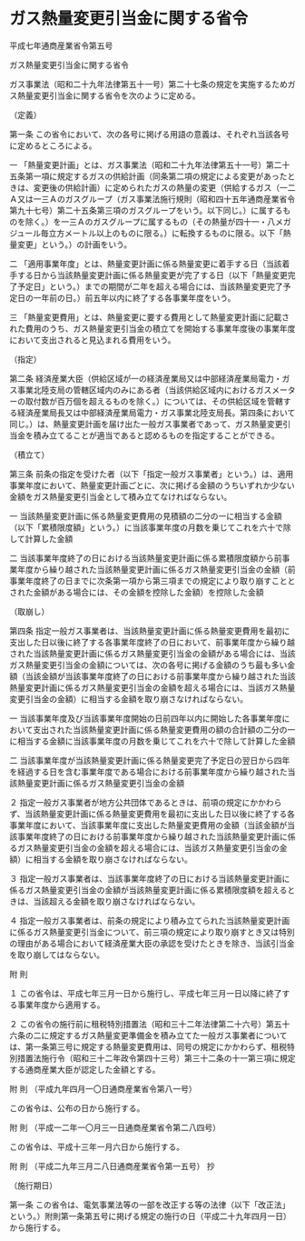 # ガス熱量変更引当金に関する省令

平成七年通商産業省令第五号

ガス熱量変更引当金に関する省令

ガス事業法（昭和二十九年法律第五十一号）第二十七条の規定を実施するためガス熱量変更引当金に関する省令を次のように定める。

（定義）

第一条 この省令において、次の各号に掲げる用語の意義は、それぞれ当該各号に定めるところによる。

一 「熱量変更計画」とは、ガス事業法（昭和二十九年法律第五十一号）第二十五条第一項に規定するガスの供給計画（同条第二項の規定による変更があったときは、変更後の供給計画）に定められたガスの熱量の変更（供給するガス（一二Ａ又は一三Ａのガスグループ（ガス事業法施行規則（昭和四十五年通商産業省令第九十七号）第二十五条第三項のガスグループをいう。以下同じ。）に属するものを除く。）を一三Ａのガスグループに属するもの（その熱量が四十一・八メガジュール毎立方メートル以上のものに限る。）に転換するものに限る。以下「熱量変更」という。）の計画をいう。

二 「適用事業年度」とは、熱量変更計画に係る熱量変更に着手する日（当該着手する日から当該熱量変更計画に係る熱量変更が完了する日（以下「熱量変更完了予定日」という。）までの期間が二年を超える場合には、当該熱量変更完了予定日の一年前の日。）前五年以内に終了する各事業年度をいう。

三 「熱量変更費用」とは、熱量変更に要する費用として熱量変更計画に記載された費用のうち、ガス熱量変更引当金の積立てを開始する事業年度後の事業年度において支出されると見込まれる費用をいう。

（指定）

第二条 経済産業大臣（供給区域が一の経済産業局又は中部経済産業局電力・ガス事業北陸支局の管轄区域内のみにある者（当該供給区域内におけるガスメーターの取付数が百万個を超えるものを除く。）については、その供給区域を管轄する経済産業局長又は中部経済産業局電力・ガス事業北陸支局長。第四条において同じ。）は、熱量変更計画を届け出た一般ガス事業者であって、ガス熱量変更引当金を積み立てることが適当であると認めるものを指定することができる。

（積立て）

第三条 前条の指定を受けた者（以下「指定一般ガス事業者」という。）は、適用事業年度において、熱量変更計画ごとに、次に掲げる金額のうちいずれか少ない金額をガス熱量変更引当金として積み立てなければならない。

一 当該熱量変更計画に係る熱量変更費用の見積額の二分の一に相当する金額（以下「累積限度額」という。）に当該事業年度の月数を乗じてこれを六十で除して計算した金額

二 当該事業年度終了の日における当該熱量変更計画に係る累積限度額から前事業年度から繰り越された当該熱量変更計画に係るガス熱量変更引当金の金額（前事業年度終了の日までに次条第一項から第三項までの規定により取り崩すこととされた金額がある場合には、その金額を控除した金額）を控除した金額

（取崩し）

第四条 指定一般ガス事業者は、当該熱量変更計画に係る熱量変更費用を最初に支出した日以後に終了する各事業年度終了の日において、前事業年度から繰り越された当該熱量変更計画に係るガス熱量変更引当金の金額がある場合には、当該ガス熱量変更引当金の金額については、次の各号に掲げる金額のうち最も多い金額（当該金額が当該事業年度終了の日における前事業年度から繰り越された当該熱量変更計画に係るガス熱量変更引当金の金額を超える場合には、当該ガス熱量変更引当金の金額）に相当する金額を取り崩さなければならない。

一 当該事業年度及び当該事業年度開始の日前四年以内に開始した各事業年度において支出された当該熱量変更計画に係る熱量変更費用の額の合計額の二分の一に相当する金額に当該事業年度の月数を乗じてこれを六十で除して計算した金額

二 当該事業年度が当該熱量変更計画に係る熱量変更完了予定日の翌日から四年を経過する日を含む事業年度である場合における前事業年度から繰り越された当該熱量変更計画に係るガス熱量変更引当金の金額

２ 指定一般ガス事業者が地方公共団体であるときは、前項の規定にかかわらず、当該熱量変更計画に係る熱量変更費用を最初に支出した日以後に終了する各事業年度において、当該事業年度に支出した熱量変更費用の金額（当該金額が当該事業年度終了の日における前事業年度から繰り越された当該熱量変更計画に係るガス熱量変更引当金の金額を超える場合には、当該ガス熱量変更引当金の金額）に相当する金額を取り崩さなければならない。

３ 指定一般ガス事業者は、当該事業年度終了の日における当該熱量変更計画に係るガス熱量変更引当金の金額が当該熱量変更計画に係る累積限度額を超えるときは、当該超える金額を取り崩さなければならない。

４ 指定一般ガス事業者は、前条の規定により積み立てられた当該熱量変更計画に係るガス熱量変更引当金について、前三項の規定により取り崩すとき又は特別の理由がある場合において経済産業大臣の承認を受けたときを除き、当該引当金を取り崩してはならない。

附 則

１ この省令は、平成七年三月一日から施行し、平成七年三月一日以降に終了する事業年度から適用する。

２ この省令の施行前に租税特別措置法（昭和三十二年法律第二十六号）第五十六条の二に規定するガス熱量変更準備金を積み立てた一般ガス事業者については、第一条第三号に規定する熱量変更費用は、同号の規定にかかわらず、租税特別措置法施行令（昭和三十二年政令第四十三号）第三十二条の十一第三項に規定する通商産業大臣が認定した金額とする。

附 則 （平成九年四月一〇日通商産業省令第八一号）

この省令は、公布の日から施行する。

附 則 （平成一二年一〇月三一日通商産業省令第二八四号）

この省令は、平成十三年一月六日から施行する。

附 則 （平成二九年三月二八日通商産業省令第一五号） 抄

（施行期日）

第一条 この省令は、電気事業法等の一部を改正する等の法律（以下「改正法」という。）附則第一条第五号に掲げる規定の施行の日（平成二十九年四月一日）から施行する。
